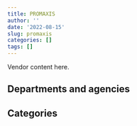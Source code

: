 ```yaml
---
title: PROMAXIS
author: ''
date: '2022-08-15'
slug: promaxis
categories: []
tags: []
---
```


<script src="/rmarkdown-libs/htmlwidgets/htmlwidgets.js"></script>
<link href="/rmarkdown-libs/datatables-css/datatables-crosstalk.css" rel="stylesheet" />
<script src="/rmarkdown-libs/datatables-binding/datatables.js"></script>
<script src="/rmarkdown-libs/jquery/jquery-3.6.0.min.js"></script>
<link href="/rmarkdown-libs/dt-core-bootstrap/css/dataTables.bootstrap.min.css" rel="stylesheet" />
<link href="/rmarkdown-libs/dt-core-bootstrap/css/dataTables.bootstrap.extra.css" rel="stylesheet" />
<script src="/rmarkdown-libs/dt-core-bootstrap/js/jquery.dataTables.min.js"></script>
<script src="/rmarkdown-libs/dt-core-bootstrap/js/dataTables.bootstrap.min.js"></script>
<link href="/rmarkdown-libs/crosstalk/css/crosstalk.min.css" rel="stylesheet" />
<script src="/rmarkdown-libs/crosstalk/js/crosstalk.min.js"></script>
<script src="/rmarkdown-libs/htmlwidgets/htmlwidgets.js"></script>
<link href="/rmarkdown-libs/datatables-css/datatables-crosstalk.css" rel="stylesheet" />
<script src="/rmarkdown-libs/datatables-binding/datatables.js"></script>
<script src="/rmarkdown-libs/jquery/jquery-3.6.0.min.js"></script>
<link href="/rmarkdown-libs/dt-core-bootstrap/css/dataTables.bootstrap.min.css" rel="stylesheet" />
<link href="/rmarkdown-libs/dt-core-bootstrap/css/dataTables.bootstrap.extra.css" rel="stylesheet" />
<script src="/rmarkdown-libs/dt-core-bootstrap/js/jquery.dataTables.min.js"></script>
<script src="/rmarkdown-libs/dt-core-bootstrap/js/dataTables.bootstrap.min.js"></script>
<link href="/rmarkdown-libs/crosstalk/css/crosstalk.min.css" rel="stylesheet" />
<script src="/rmarkdown-libs/crosstalk/js/crosstalk.min.js"></script>

Vendor content here.

## Departments and agencies

<div id="htmlwidget-1" style="width:100%;height:auto;" class="datatables html-widget"></div>
<script type="application/json" data-for="htmlwidget-1">{"x":{"style":"bootstrap","filter":"none","vertical":false,"data":[["<a href=\"/departments/aafc-aac/\">Agriculture and Agri-Food Canada<\/a>","<a href=\"/departments/aandc-aadnc/\">Crown-Indigenous Relations and Northern Affairs Canada<\/a>","<a href=\"/departments/acoa-apeca/\">Atlantic Canada Opportunities Agency<\/a>","<a href=\"/departments/cnsc-ccsn/\">Canadian Nuclear Safety Commission<\/a>","<a href=\"/departments/csps-efpc/\">Canada School of Public Service<\/a>","<a href=\"/departments/dfatd-maecd/\">Global Affairs Canada<\/a>","<a href=\"/departments/dfo-mpo/\">Fisheries and Oceans Canada<\/a>","<a href=\"/departments/dnd-mdn/\">National Defence<\/a>","<a href=\"/departments/elections/\">Elections Canada<\/a>","<a href=\"/departments/esdc-edsc/\">Employment and Social Development Canada<\/a>","<a href=\"/departments/fja-cmf/\">Office of the Commissioner for Federal Judicial Affairs Canada<\/a>","<a href=\"/departments/hc-sc/\">Health Canada<\/a>","<a href=\"/departments/isc-sac/\">Indigenous Services Canada<\/a>","<a href=\"/departments/nrc-cnrc/\">National Research Council Canada<\/a>","<a href=\"/departments/nrcan-rncan/\">Natural Resources Canada<\/a>","<a href=\"/departments/nserc-crsng/\">Natural Sciences and Engineering Research Council of Canada<\/a>","<a href=\"/departments/osfi-bsif/\">Office of the Superintendent of Financial Institutions Canada<\/a>","<a href=\"/departments/rcmp-grc/\">Royal Canadian Mounted Police<\/a>","<a href=\"/departments/ssc-spc/\">Shared Services Canada<\/a>","<a href=\"/departments/tbs-sct/\">Treasury Board of Canada Secretariat<\/a>","<a href=\"/departments/tc/\">Transport Canada<\/a>"],["$     24,001.20","$     19,014.88",null,"$    175,273.27",null,"$  1,557,408.35",null,"$ 11,874,862.79","$    252,331.72","$      8,965.29",null,null,"$     22,126.04","$    143,516.14","$    178,344.14",null,null,null,"$    139,212.71","$     26,265.67","$    485,026.44"],[null,"$     19,014.88",null,"$    164,977.72","$     20,810.70","$  1,174,218.73",null,"$ 12,256,563.61","$     73,584.65","$      9,114.71",null,"$     33,266.92","$     22,126.04","$     47,695.82","$    182,852.84",null,null,"$      8,781.48","$     16,592.67",null,"$  1,102,028.49"],[null,"$     19,066.97",null,"$    238,236.43","$     37,861.54","$    560,488.18",null,"$ 10,999,845.40","$     16,211.48",null,"$     10,292.86","$     24,831.70","$     30,374.03","$     10,453.14","$    183,353.80","$     20,843.80","$      1,273.15","$     28,110.58","$     14,366.10",null,null],[null,"$     19,014.88","$      6,435.33","$    450,518.84",null,"$    194,949.92","$     55,935.00","$  9,588,202.45",null,null,"$     24,573.04",null,"$     53,364.08",null,"$    182,852.84","$     21,613.60","$     42,469.40","$     30,731.58","$     25,633.64",null,null]],"container":"<table class=\"table table-striped table-hover row-border order-column display\">\n  <thead>\n    <tr>\n      <th>Department<\/th>\n      <th>2017-2018<\/th>\n      <th>2018-2019<\/th>\n      <th>2019-2020<\/th>\n      <th>2020-2021<\/th>\n    <\/tr>\n  <\/thead>\n<\/table>","options":{"order":[[4,"desc"]],"pageLength":10,"autoWidth":true,"columnDefs":[],"orderClasses":false}},"evals":[],"jsHooks":[]}</script>

## Categories

<div id="htmlwidget-2" style="width:100%;height:auto;" class="datatables html-widget"></div>
<script type="application/json" data-for="htmlwidget-2">{"x":{"style":"bootstrap","filter":"none","vertical":false,"data":[["<a href=\"/categories/1_facilities_and_construction/\">Facilities and construction<\/a>","<a href=\"/categories/10_office_management/\">Office management<\/a>","<a href=\"/categories/11_defence/\">Defence<\/a>","<a href=\"/categories/2_professional_services/\">Professional services<\/a>","<a href=\"/categories/3_information_technology/\">Information technology<\/a>","<a href=\"/categories/4_medical/\">Medical<\/a>","<a href=\"/categories/6_industrial_products_and_services/\">Industrial products and services<\/a>","<a href=\"/categories/9_human_capital/\">Human capital<\/a>",null],["$ 5,899,378.52","$    22,126.04","$   304,610.99","$ 6,427,559.38","$ 2,080,668.62",null,"$   125,698.72",null,"$    46,306.38"],["$ 5,905,933.39","$    22,126.04","$   338,951.26","$ 7,209,219.20","$ 1,577,606.11",null,"$    53,547.65","$    24,245.62",null],["$ 6,171,632.34","$    22,186.66","$   254,853.61","$ 5,068,177.48","$   421,590.23","$     8,187.37","$   129,036.42","$   119,945.05",null],["$ 5,820,033.68",null,"$    59,064.67","$ 3,876,020.95","$   667,542.88","$    81,714.08","$   113,656.70","$    78,261.66",null]],"container":"<table class=\"table table-striped table-hover row-border order-column display\">\n  <thead>\n    <tr>\n      <th>Category<\/th>\n      <th>2017-2018<\/th>\n      <th>2018-2019<\/th>\n      <th>2019-2020<\/th>\n      <th>2020-2021<\/th>\n    <\/tr>\n  <\/thead>\n<\/table>","options":{"order":[[4,"desc"]],"pageLength":20,"autoWidth":true,"columnDefs":[],"orderClasses":false,"lengthMenu":[10,20,25,50,100]}},"evals":[],"jsHooks":[]}</script>
